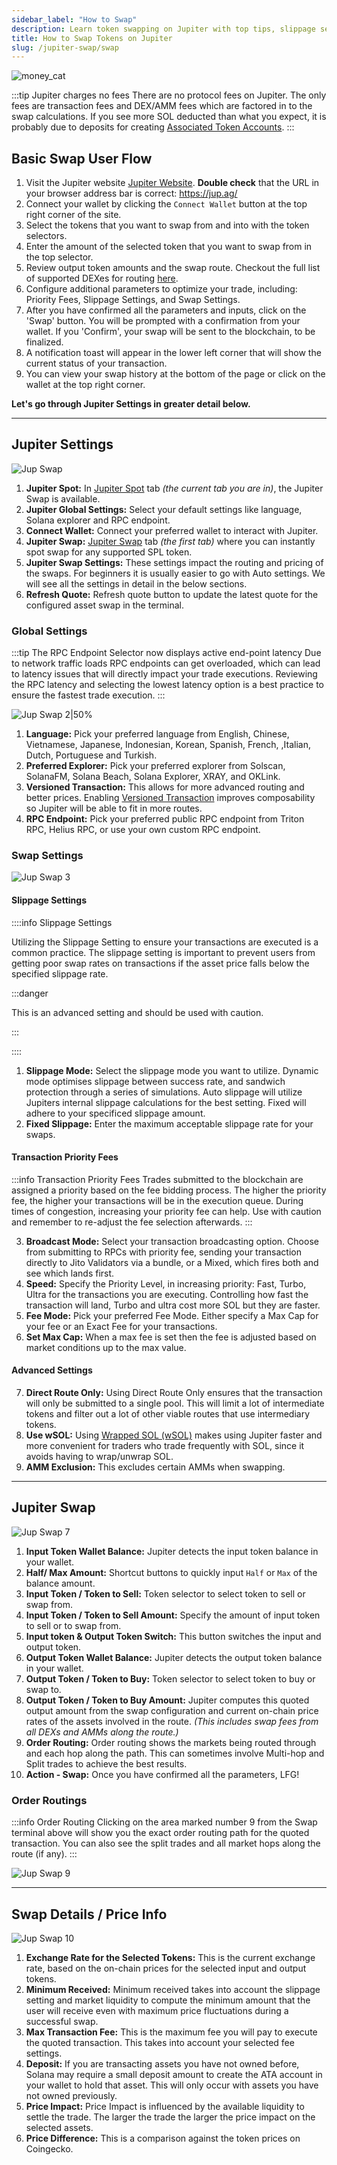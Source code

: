 ```yaml
---
sidebar_label: "How to Swap"
description: Learn token swapping on Jupiter with top tips, slippage settings, and easy dApp navigation.
title: How to Swap Tokens on Jupiter
slug: /jupiter-swap/swap
---
```


<head>
    <title>How to Swap Tokens on Jupiter: Step By Step</title>
    <meta name="twitter:card" content="summary" />
</head>

![money_cat](../../img/money_cat.png)

:::tip Jupiter charges no fees
There are no protocol fees on Jupiter. The only fees are transaction fees and DEX/AMM fees which are factored in to the swap calculations. If you see more SOL deducted than what you expect, it is probably due to deposits for creating [Associated Token Accounts](https://https://spl.solana.com/associated-token-account).
:::

## Basic Swap User Flow

1. Visit the Jupiter website [Jupiter Website](https://jup.ag/). **Double check** that the URL in your browser address bar is correct: https://jup.ag/
2. Connect your wallet by clicking the `Connect Wallet` button at the top right corner of the site.
3. Select the tokens that you want to swap from and into with the token selectors.
4. Enter the amount of the selected token that you want to swap from in the top selector.
5. Review output token amounts and the swap route. Checkout the full list of supported DEXes for routing [here](https://station.jup.ag/partners?category=DEXes).
6. Configure additional parameters to optimize your trade, including: Priority Fees, Slippage Settings, and Swap Settings.
7. After you have confirmed all the parameters and inputs, click on the 'Swap' button. You will be prompted with a confirmation from your wallet. If you 'Confirm', your swap will be sent to the blockchain, to be finalized.
8. A notification toast will appear in the lower left corner that will show the current status of your transaction.
9. You can view your swap history at the bottom of the page or click on the wallet at the top right corner.

**Let's go through Jupiter Settings in greater detail below.**

---

## Jupiter Settings

![Jup Swap](../../img/jup-swap/jup-swap-1.png "Main jupiter swap screen showing basic user settings and configuration options.")

1. **Jupiter Spot:** In [Jupiter Spot](https://jup.ag/) tab _(the current tab you are in)_, the Jupiter Swap is available.
2. **Jupiter Global Settings:** Select your default settings like language, Solana explorer and RPC endpoint.
3. **Connect Wallet:** Connect your preferred wallet to interact with Jupiter.
4. **Jupiter Swap:** [Jupiter Swap](https://jup.ag/) tab _(the first tab)_ where you can instantly spot swap for any supported SPL token.
5. **Jupiter Swap Settings:** These settings impact the routing and pricing of the swaps. For beginners it is usually easier to go with Auto settings. We will see all the settings in detail in the below sections.
6. **Refresh Quote:** Refresh quote button to update the latest quote for the configured asset swap in the terminal.

### Global Settings

:::tip The RPC Endpoint Selector now displays active end-point latency
Due to network traffic loads RPC endpoints can get overloaded, which can lead to latency issues that will directly impact your trade executions. Reviewing the RPC latency and selecting the lowest latency option is a best practice to ensure the fastest trade execution.
:::

![Jup Swap 2|50%](../../img/jup-swap/jup-swap-2.png "Global settings for Jupiter Swap, including language, preferred explorer and RPC endpoint.")

1.  **Language:**  Pick your preferred language from English, Chinese, Vietnamese, Japanese, Indonesian, Korean, Spanish, French, ,Italian, Dutch, Portuguese and Turkish.
2.  **Preferred Explorer:** Pick your preferred explorer from Solscan, SolanaFM, Solana Beach, Solana Explorer, XRAY, and OKLink.
3. **Versioned Transaction:** This allows for more advanced routing and better prices. Enabling [Versioned Transaction](https://station.jup.ag/docs/additional-topics/composing-with-versioned-transaction) improves composability so Jupiter will be able to fit in more routes.
4.  **RPC Endpoint:** Pick your preferred public RPC endpoint from Triton RPC, Helius RPC, or use your own custom RPC endpoint.


### Swap Settings

![Jup Swap 3](../../img/jup-swap/jup-swap-4.png "Slippage settings allow you to change mode: Dynamic, Auto, Fixed and set the percentage.")

#### Slippage Settings

::::info Slippage Settings

Utilizing the Slippage Setting to ensure your transactions are executed is a common practice. The slippage setting is important to prevent users from getting poor swap rates on transactions if the asset price falls below the specified slippage rate.

:::danger

This is an advanced setting and should be used with caution.

:::

::::

1.  **Slippage Mode:** Select the slippage mode you want to utilize. Dynamic mode optimises slippage between success rate, and sandwich protection through a series of simulations. Auto slippage will utilize Jupiters internal slippage calculations for the best setting. Fixed will adhere to your specificed slippage amount.
2.  **Fixed Slippage:** Enter the maximum acceptable slippage rate for your swaps.

#### Transaction Priority Fees

:::info Transaction Priority Fees
Trades submitted to the blockchain are assigned a priority based on the fee bidding process. The higher the priority fee, the higher your transactions will be in the execution queue. During times of congestion, increasing your priority fee can help. Use with caution and remember to re-adjust the fee selection afterwards.
:::

3. **Broadcast Mode:** Select your transaction broadcasting option. Choose from submitting to RPCs with priority fee, sending your transaction directly to Jito Validators via a bundle, or a Mixed, which fires both and see which lands first.
4. **Speed:** Specify the Priority Level, in increasing priority: Fast, Turbo, Ultra for the transactions you are executing. Controlling how fast the transaction will land, Turbo and ultra cost more SOL but they are faster.
5. **Fee Mode:** Pick your preferred Fee Mode. Either specify a Max Cap for your fee or an Exact Fee for your transactions. 
6. **Set Max Cap:** When a max fee is set then the fee is adjusted based on market conditions up to the max value.

#### Advanced Settings

7. **Direct Route Only:** Using Direct Route Only ensures that the transaction will only be submitted to a single pool. This will limit a lot of intermediate tokens and filter out a lot of other viable routes that use intermediary tokens.
8. **Use wSOL:** Using [Wrapped SOL (wSOL)](../../12-general/5-wrapped-sol.md) makes using Jupiter faster and more convenient for traders who trade frequently with SOL, since it avoids having to wrap/unwrap SOL.
9. **AMM Exclusion:** This excludes certain AMMs when swapping.

---

## Jupiter Swap

![Jup Swap 7](../../img/jup-swap/jup-swap-6.png "The main jupiter swap user interface, showing a variety of features described below.")

1. **Input Token Wallet Balance:** Jupiter detects the input token balance in your wallet.
2. **Half/ Max Amount:** Shortcut buttons to quickly input `Half` or `Max` of the balance amount.
3. **Input Token / Token to Sell:** Token selector to select token to sell or swap from.
4. **Input Token / Token to Sell Amount:** Specify the amount of input token to sell or to swap from.
5. **Input token & Output Token Switch:** This button switches the input and output token.
6. **Output Token Wallet Balance:** Jupiter detects the output token balance in your wallet.
7. **Output Token / Token to Buy:** Token selector to select token to buy or swap to.
8. **Output Token / Token to Buy Amount:** Jupiter computes this quoted output amount from the swap configuration and current on-chain price rates of the assets involved in the route. _(This includes swap fees from all DEXs and AMMs along the route.)_
9. **Order Routing:** Order routing shows the markets being routed through and each hop along the path. This can sometimes involve Multi-hop and Split trades to achieve the best results.
10. **Action - Swap:** Once you have confirmed all the parameters, LFG!

### Order Routings

:::info Order Routing
Clicking on the area marked number 9 from the Swap terminal above will show you the exact order routing path for the quoted transaction. You can also see the split trades and all market hops along the route (if any).
:::

![Jup Swap 9](../../img/jup-swap/jup-swap-7.png "The order routing map shows how your tokens swapped through multiple liquidity pools.")

---

## Swap Details / Price Info

![Jup Swap 10](../../img/jup-swap/jup-swap-8.png 'The collapsable "Price Info" menu shows granular details for price impact, transaction fee, and deposit amount.')

1. **Exchange Rate for the Selected Tokens:** This is the current exchange rate, based on the on-chain prices for the selected input and output tokens.
2. **Minimum Received:** Minimum received takes into account the slippage setting and market liquidity to compute the minimum amount that the user will receive even with maximum price fluctuations during a successful swap.
3. **Max Transaction Fee:** This is the maximum fee you will pay to execute the quoted transaction. This takes into account your selected fee settings.
4. **Deposit:** If you are transacting assets you have not owned before, Solana may require a small deposit amount to create the ATA account in your wallet to hold that asset. This will only occur with assets you have not owned previously.
5. **Price Impact:** Price Impact is influenced by the available liquidity to settle the trade. The larger the trade the larger the price impact on the selected assets.
6. **Price Difference:** This is a comparison against the token prices on Coingecko.